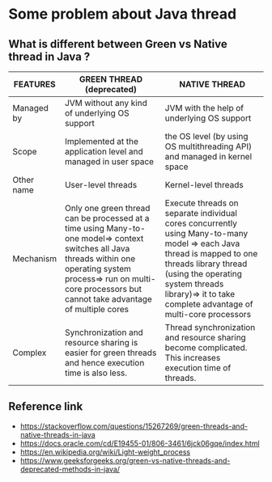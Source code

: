 # Some problem about Java thread

## What is different between Green vs Native thread in Java ?


| FEATURES   | GREEN THREAD (deprecated)                                                                                                                                                                                                   | NATIVE THREAD                                                                                                                                                                                                                                        |
|------------|-----------------------------------------------------------------------------------------------------------------------------------------------------------------------------------------------------------------------------|------------------------------------------------------------------------------------------------------------------------------------------------------------------------------------------------------------------------------------------------------|
| Managed by | JVM without any kind of underlying OS support                                                                                                                                                                               | JVM with the help of underlying OS support                                                                                                                                                                                                           |
| Scope      | Implemented at the application level and managed in user space                                                                                                                                                              | the OS level (by using OS multithreading API) and managed in kernel space                                                                                                                                                                            |
| Other name | User-level threads                                                                                                                                                                                                          | Kernel-level threads                                                                                                                                                                                                                                 |
| Mechanism  | Only one green thread can be processed at a time using Many-to-one model=> context switches all Java threads within one operating system process=> run on multi-core processors but cannot take advantage of multiple cores | Execute threads on separate individual cores concurrently using Many-to-many model => each Java thread is mapped to one threads library thread (using the operating system threads library)=> it to take complete advantage of multi-core processors |
| Complex    | Synchronization and resource sharing is easier for green threads and hence execution time is also less.                                                                                                                     | Thread synchronization and resource sharing become complicated. This increases execution time of threads.                                                                                                                                            |


## Reference link

- https://stackoverflow.com/questions/15267269/green-threads-and-native-threads-in-java
- https://docs.oracle.com/cd/E19455-01/806-3461/6jck06gqe/index.html
- https://en.wikipedia.org/wiki/Light-weight_process
- https://www.geeksforgeeks.org/green-vs-native-threads-and-deprecated-methods-in-java/
